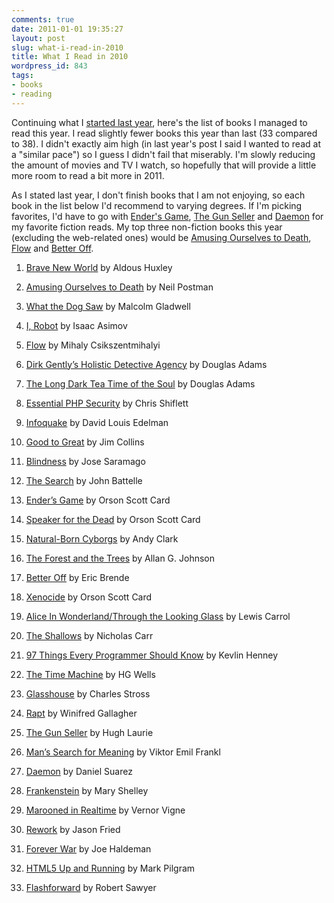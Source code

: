 ```yaml
---
comments: true
date: 2011-01-01 19:35:27
layout: post
slug: what-i-read-in-2010
title: What I Read in 2010
wordpress_id: 843
tags:
- books
- reading
---
```


Continuing what I [started last year](http://timkadlec.com/2010/02/what-i-read-in-2009/), here's the list of books I managed to read this year. I read slightly fewer books this year than last (33 compared to 38). I didn't exactly aim high (in last year's post I said I wanted to read at a "similar pace") so I guess I didn't fail that miserably. I'm slowly reducing the amount of movies and TV I watch, so hopefully that will provide a little more room to read a bit more in 2011.

As I stated last year, I don't finish books that I am not enjoying, so each book in the list below I'd recommend to varying degrees. If I'm picking favorites, I'd have to go with [Ender's Game](http://www.amazon.com/gp/product/0812550706?ie=UTF8&tag=timkadcom-20&linkCode=as2&camp=1789&creative=390957&creativeASIN=0812550706), [The Gun Seller](http://www.amazon.com/gp/product/B001OW5N00?ie=UTF8&tag=timkadcom-20&linkCode=as2&camp=1789&creative=390957&creativeASIN=B001OW5N00) and [Daemon](http://www.amazon.com/gp/product/0451228731?ie=UTF8&tag=timkadcom-20&linkCode=as2&camp=1789&creative=390957&creativeASIN=0451228731) for my favorite fiction reads. My top three non-fiction books this year (excluding the web-related ones) would be [Amusing Ourselves to Death](http://www.amazon.com/gp/product/014303653X?ie=UTF8&tag=timkadcom-20&linkCode=as2&camp=1789&creative=390957&creativeASIN=014303653X), [Flow](http://www.amazon.com/gp/product/0061339202?ie=UTF8&tag=timkadcom-20&linkCode=as2&camp=1789&creative=390957&creativeASIN=0061339202) and [Better Off](http://www.amazon.com/gp/product/0060570059?ie=UTF8&tag=timkadcom-20&linkCode=as2&camp=1789&creative=390957&creativeASIN=0060570059).



	
  1. [Brave New World](http://www.amazon.com/gp/product/0060850523?ie=UTF8&tag=timkadcom-20&linkCode=as2&camp=1789&creative=390957&creativeASIN=0060850523) by Aldous Huxley

	
  2. [Amusing Ourselves to Death](http://www.amazon.com/gp/product/014303653X?ie=UTF8&tag=timkadcom-20&linkCode=as2&camp=1789&creative=390957&creativeASIN=014303653X) by Neil Postman

	
  3. [What the Dog Saw](http://www.amazon.com/gp/product/0316076201?ie=UTF8&tag=timkadcom-20&linkCode=as2&camp=1789&creative=390957&creativeASIN=0316076201) by Malcolm Gladwell

	
  4. [I, Robot](http://www.amazon.com/gp/product/055338256X?ie=UTF8&tag=timkadcom-20&linkCode=as2&camp=1789&creative=390957&creativeASIN=055338256X) by Isaac Asimov

	
  5. [Flow](http://www.amazon.com/gp/product/0061339202?ie=UTF8&tag=timkadcom-20&linkCode=as2&camp=1789&creative=390957&creativeASIN=0061339202) by Mihaly Csikszentmihalyi

	
  6. [Dirk Gently’s Holistic Detective Agency](http://www.amazon.com/gp/product/0671746723?ie=UTF8&tag=timkadcom-20&linkCode=as2&camp=1789&creative=390957&creativeASIN=0671746723) by Douglas Adams

	
  7. [The Long Dark Tea Time of the Soul](http://www.amazon.com/gp/product/0671742515?ie=UTF8&tag=timkadcom-20&linkCode=as2&camp=1789&creative=390957&creativeASIN=0671742515) by Douglas Adams

	
  8. [Essential PHP Security](http://www.amazon.com/gp/product/059600656X?ie=UTF8&tag=timkadcom-20&linkCode=as2&camp=1789&creative=390957&creativeASIN=059600656X) by Chris Shiflett

	
  9. [Infoquake](http://www.amazon.com/gp/product/1591024420?ie=UTF8&tag=timkadcom-20&linkCode=as2&camp=1789&creative=390957&creativeASIN=1591024420) by David Louis Edelman

	
  10. [Good to Great](http://www.amazon.com/gp/product/0066620996?ie=UTF8&tag=timkadcom-20&linkCode=as2&camp=1789&creative=390957&creativeASIN=0066620996) by Jim Collins

	
  11. [Blindness](http://www.amazon.com/gp/product/0156035588?ie=UTF8&tag=timkadcom-20&linkCode=as2&camp=1789&creative=390957&creativeASIN=0156035588) by Jose Saramago

	
  12. [The Search](http://www.amazon.com/gp/product/1591841410?ie=UTF8&tag=timkadcom-20&linkCode=as2&camp=1789&creative=390957&creativeASIN=1591841410) by John Battelle

	
  13. [Ender’s Game](http://www.amazon.com/gp/product/0812550706?ie=UTF8&tag=timkadcom-20&linkCode=as2&camp=1789&creative=390957&creativeASIN=0812550706) by Orson Scott Card

	
  14. [Speaker for the Dead](http://www.amazon.com/gp/product/0812550757?ie=UTF8&tag=timkadcom-20&linkCode=as2&camp=1789&creative=390957&creativeASIN=0812550757) by Orson Scott Card

	
  15. [Natural-Born Cyborgs](http://www.amazon.com/gp/product/0195177517?ie=UTF8&tag=timkadcom-20&linkCode=as2&camp=1789&creative=390957&creativeASIN=0195177517) by Andy Clark

	
  16. [The Forest and the Trees](http://www.amazon.com/gp/product/1592138764?ie=UTF8&tag=timkadcom-20&linkCode=as2&camp=1789&creative=390957&creativeASIN=1592138764) by Allan G. Johnson

	
  17. [Better Off](http://www.amazon.com/gp/product/0060570059?ie=UTF8&tag=timkadcom-20&linkCode=as2&camp=1789&creative=390957&creativeASIN=0060570059) by Eric Brende

	
  18. [Xenocide](http://www.amazon.com/gp/product/0312861877?ie=UTF8&tag=timkadcom-20&linkCode=as2&camp=1789&creative=390957&creativeASIN=0312861877) by Orson Scott Card

	
  19. [Alice In Wonderland/Through the Looking Glass](http://www.amazon.com/gp/product/0141192461?ie=UTF8&tag=timkadcom-20&linkCode=as2&camp=1789&creative=390957&creativeASIN=0141192461) by Lewis Carrol

	
  20. [The Shallows](http://www.amazon.com/gp/product/0393072223?ie=UTF8&tag=timkadcom-20&linkCode=as2&camp=1789&creative=390957&creativeASIN=0393072223) by Nicholas Carr

	
  21. [97 Things Every Programmer Should Know](http://www.amazon.com/gp/product/0596809484?ie=UTF8&tag=timkadcom-20&linkCode=as2&camp=1789&creative=390957&creativeASIN=0596809484) by Kevlin Henney

	
  22. [The Time Machine](http://www.amazon.com/gp/product/1936594110?ie=UTF8&tag=timkadcom-20&linkCode=as2&camp=1789&creative=390957&creativeASIN=1936594110) by HG Wells

	
  23. [Glasshouse](http://www.amazon.com/gp/product/0441015085?ie=UTF8&tag=timkadcom-20&linkCode=as2&camp=1789&creative=390957&creativeASIN=0441015085) by Charles Stross

	
  24. [Rapt](http://www.amazon.com/gp/product/B003WUYRRM?ie=UTF8&tag=timkadcom-20&linkCode=as2&camp=1789&creative=390957&creativeASIN=B003WUYRRM) by Winifred Gallagher

	
  25. [The Gun Seller](http://www.amazon.com/gp/product/B001OW5N00?ie=UTF8&tag=timkadcom-20&linkCode=as2&camp=1789&creative=390957&creativeASIN=B001OW5N00) by Hugh Laurie

	
  26. [Man’s Search for Meaning](http://www.amazon.com/gp/product/0807014273?ie=UTF8&tag=timkadcom-20&linkCode=as2&camp=1789&creative=390957&creativeASIN=0807014273) by Viktor Emil Frankl

	
  27. [Daemon](http://www.amazon.com/gp/product/0451228731?ie=UTF8&tag=timkadcom-20&linkCode=as2&camp=1789&creative=390957&creativeASIN=0451228731) by Daniel Suarez

	
  28. [Frankenstein](http://www.amazon.com/gp/product/0141439475?ie=UTF8&tag=timkadcom-20&linkCode=as2&camp=1789&creative=390957&creativeASIN=0141439475) by Mary Shelley

	
  29. [Marooned in Realtime](http://www.amazon.com/gp/product/0765308843?ie=UTF8&tag=timkadcom-20&linkCode=as2&camp=1789&creative=390957&creativeASIN=0765308843) by Vernor Vigne

	
  30. [Rework](http://www.amazon.com/gp/product/0307463745?ie=UTF8&tag=timkadcom-20&linkCode=as2&camp=1789&creative=390957&creativeASIN=0307463745) by Jason Fried

	
  31. [Forever War](http://www.amazon.com/gp/product/0312536631?ie=UTF8&tag=timkadcom-20&linkCode=as2&camp=1789&creative=390957&creativeASIN=0312536631) by Joe Haldeman

	
  32. [HTML5 Up and Running](http://www.amazon.com/gp/product/0596806027?ie=UTF8&tag=timkadcom-20&linkCode=as2&camp=1789&creative=390957&creativeASIN=0596806027) by Mark Pilgram

	
  33. [Flashforward](http://www.amazon.com/gp/product/0812580346?ie=UTF8&tag=timkadcom-20&linkCode=as2&camp=1789&creative=390957&creativeASIN=0812580346) by Robert Sawyer


